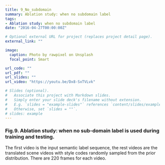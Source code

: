 ```yaml
---
title: 9_No_subdomain
summary: Ablation study: when no subdomain label
tags:
- Ablation study: when no subdomain label
date: "2016-04-27T00:00:00Z"

# Optional external URL for project (replaces project detail page).
external_link: ""

image:
  caption: Photo by rawpixel on Unsplash
  focal_point: Smart

url_code: ""
url_pdf: ""
url_slides: ""
url_video: "https://youtu.be/Dx8-SxTVLvk"

# Slides (optional).
#   Associate this project with Markdown slides.
#   Simply enter your slide deck's filename without extension.
#   E.g. `slides = "example-slides"` references `content/slides/example-slides.md`.
#   Otherwise, set `slides = ""`.
# slides: example
---
```


### Fig.9. Ablation study: when no sub-domain label is used during training and testing.
The first video is the input semantic label sequence, the rest videos are the translated scene videos with style codes randomly sampled from the prior distribution. There are 220 frames for each video.
